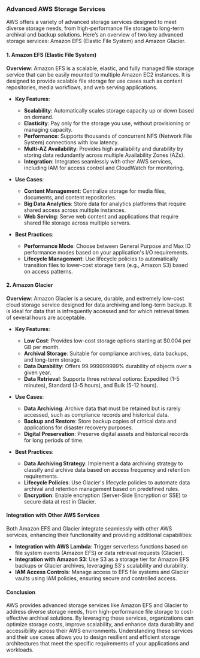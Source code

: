 ### Advanced AWS Storage Services

AWS offers a variety of advanced storage services designed to meet diverse storage needs, from high-performance file storage to long-term archival and backup solutions. Here’s an overview of two key advanced storage services: Amazon EFS (Elastic File System) and Amazon Glacier.

#### 1. Amazon EFS (Elastic File System)

**Overview**: Amazon EFS is a scalable, elastic, and fully managed file storage service that can be easily mounted to multiple Amazon EC2 instances. It is designed to provide scalable file storage for use cases such as content repositories, media workflows, and web serving applications.

- **Key Features**:
  - **Scalability**: Automatically scales storage capacity up or down based on demand.
  - **Elasticity**: Pay only for the storage you use, without provisioning or managing capacity.
  - **Performance**: Supports thousands of concurrent NFS (Network File System) connections with low latency.
  - **Multi-AZ Availability**: Provides high availability and durability by storing data redundantly across multiple Availability Zones (AZs).
  - **Integration**: Integrates seamlessly with other AWS services, including IAM for access control and CloudWatch for monitoring.

- **Use Cases**:
  - **Content Management**: Centralize storage for media files, documents, and content repositories.
  - **Big Data Analytics**: Store data for analytics platforms that require shared access across multiple instances.
  - **Web Serving**: Serve web content and applications that require shared file storage across multiple servers.

- **Best Practices**:
  - **Performance Mode**: Choose between General Purpose and Max IO performance modes based on your application's I/O requirements.
  - **Lifecycle Management**: Use lifecycle policies to automatically transition files to lower-cost storage tiers (e.g., Amazon S3) based on access patterns.

#### 2. Amazon Glacier

**Overview**: Amazon Glacier is a secure, durable, and extremely low-cost cloud storage service designed for data archiving and long-term backup. It is ideal for data that is infrequently accessed and for which retrieval times of several hours are acceptable.

- **Key Features**:
  - **Low Cost**: Provides low-cost storage options starting at $0.004 per GB per month.
  - **Archival Storage**: Suitable for compliance archives, data backups, and long-term storage.
  - **Data Durability**: Offers 99.999999999% durability of objects over a given year.
  - **Data Retrieval**: Supports three retrieval options: Expedited (1-5 minutes), Standard (3-5 hours), and Bulk (5-12 hours).

- **Use Cases**:
  - **Data Archiving**: Archive data that must be retained but is rarely accessed, such as compliance records and historical data.
  - **Backup and Restore**: Store backup copies of critical data and applications for disaster recovery purposes.
  - **Digital Preservation**: Preserve digital assets and historical records for long periods of time.

- **Best Practices**:
  - **Data Archiving Strategy**: Implement a data archiving strategy to classify and archive data based on access frequency and retention requirements.
  - **Lifecycle Policies**: Use Glacier's lifecycle policies to automate data archival and retention management based on predefined rules.
  - **Encryption**: Enable encryption (Server-Side Encryption or SSE) to secure data at rest in Glacier.

#### Integration with Other AWS Services

Both Amazon EFS and Glacier integrate seamlessly with other AWS services, enhancing their functionality and providing additional capabilities:

- **Integration with AWS Lambda**: Trigger serverless functions based on file system events (Amazon EFS) or data retrieval requests (Glacier).
- **Integration with Amazon S3**: Use S3 as a storage tier for Amazon EFS backups or Glacier archives, leveraging S3's scalability and durability.
- **IAM Access Controls**: Manage access to EFS file systems and Glacier vaults using IAM policies, ensuring secure and controlled access.

#### Conclusion

AWS provides advanced storage services like Amazon EFS and Glacier to address diverse storage needs, from high-performance file storage to cost-effective archival solutions. By leveraging these services, organizations can optimize storage costs, improve scalability, and enhance data durability and accessibility across their AWS environments. Understanding these services and their use cases allows you to design resilient and efficient storage architectures that meet the specific requirements of your applications and workloads.